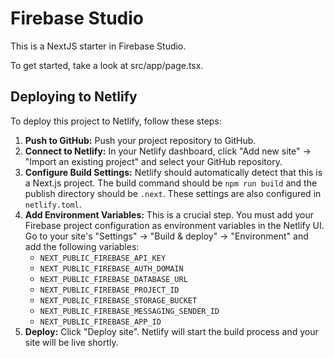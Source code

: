 # Firebase Studio

This is a NextJS starter in Firebase Studio.

To get started, take a look at src/app/page.tsx.

## Deploying to Netlify

To deploy this project to Netlify, follow these steps:

1.  **Push to GitHub:** Push your project repository to GitHub.
2.  **Connect to Netlify:** In your Netlify dashboard, click "Add new site" -> "Import an existing project" and select your GitHub repository.
3.  **Configure Build Settings:** Netlify should automatically detect that this is a Next.js project. The build command should be `npm run build` and the publish directory should be `.next`. These settings are also configured in `netlify.toml`.
4.  **Add Environment Variables:** This is a crucial step. You must add your Firebase project configuration as environment variables in the Netlify UI. Go to your site's "Settings" -> "Build & deploy" -> "Environment" and add the following variables:
    *   `NEXT_PUBLIC_FIREBASE_API_KEY`
    *   `NEXT_PUBLIC_FIREBASE_AUTH_DOMAIN`
    *   `NEXT_PUBLIC_FIREBASE_DATABASE_URL`
    *   `NEXT_PUBLIC_FIREBASE_PROJECT_ID`
    *   `NEXT_PUBLIC_FIREBASE_STORAGE_BUCKET`
    *   `NEXT_PUBLIC_FIREBASE_MESSAGING_SENDER_ID`
    *   `NEXT_PUBLIC_FIREBASE_APP_ID`
5.  **Deploy:** Click "Deploy site". Netlify will start the build process and your site will be live shortly.
